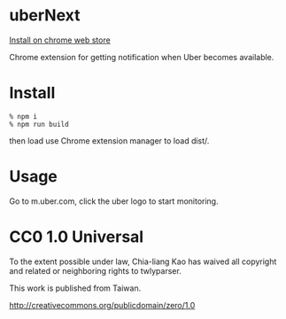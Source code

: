 uberNext
======

[Install on chrome web store]()

Chrome extension for getting notification when Uber becomes available.

# Install

    % npm i
    % npm run build

then load use Chrome extension manager to load dist/.

# Usage

Go to m.uber.com, click the uber logo to start monitoring.

# CC0 1.0 Universal

To the extent possible under law, Chia-liang Kao has waived all copyright
and related or neighboring rights to twlyparser.

This work is published from Taiwan.

http://creativecommons.org/publicdomain/zero/1.0

